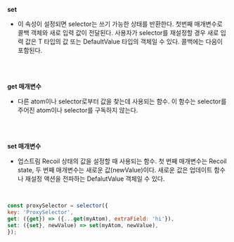**set** 
<br />
- 이 속성이 설정되면 selector는 쓰기 가능한 상태를 반환한다. 첫번째 매개변수로 콜백 객체와 새로 입력 값이 전달된다. 사용자가 selector를 재설정할 경우 새로 입력 값은 T 타입의 값 또는 DefaultValue 타입의 객체일 수 있다. 콜백에는 다음이 포함된다.

<br /><br />

**get 매개변수**
  <br />
- 다른 atom이나 selector로부터 값을 찾는데 사용되는 함수. 이 함수는 selector를 주어진 atom이나 selector를 구독하지 않는다.

<br /><br />

**set 매개변수**
<br />
- 업스트림 Recoil 상태의 값을 설정할 때 사용되는 함수. 첫 번째 매개변수는 Recoil state, 두 번째 매개변수는 새로운 값(newValue)이다. 새로운 값은 업데이트 함수나 재설정 액션을 전파하는 DefalutValue 객체일 수 있다.
<br />

``` javascript
const proxySelector = selector({
key: 'ProxySelector',
get: ({get}) => ({...get(myAtom), extraField: 'hi'}),
set: ({set}, newValue) => set(myAtom, newValue),
});
```
